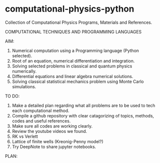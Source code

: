 # computational-physics-python
Collection of Computational Physics Programs, Materials and References.

COMPUTATIONAL TECHNIQUES AND PROGRAMMING LANGUAGES

AIM:

1. Numerical computation using a Programming language (Python selected).
2. Root of an equation, numerical differentiation and integration.
3. Solving selected problems in classical and quantum physics numerically.
4. Differential equations and linear algebra numerical solutions.
5. Solving classical statistical mechanics problem using Monte Carlo simulations.

TO DO:

1. Make a detailed plan regarding what all problems are to be used to tech each computational method.
2. Compile a github repository with clear catagorizing of topics, methods, codes and useful references.
3. Make sure all codes are working clearly.
4. Review the youtube videos we found.
5. RK vs Verlett
6. Lattice of finite wells (Kreonig-Penny model?)
7. Try DeepNote to share jupyter notebooks.

PLAN:
